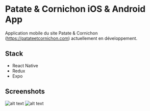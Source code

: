 # Patate & Cornichon iOS & Android App
Application mobile du site Patate & Cornichon (https://patateetcornichon.com) actuellement en développement.

## Stack
* React Native
* Redux
* Expo

## Screenshots
![alt text](http://res.cloudinary.com/dte02b2iw/image/upload/c_scale,w_436/v1511578832/pec-1_qtbpfp.png "Patate & Cornichon Home")
![alt text](http://res.cloudinary.com/dte02b2iw/image/upload/c_scale,w_436/v1511578832/pec-2_kun5y1.png "Patate & Cornichon Recipe")
